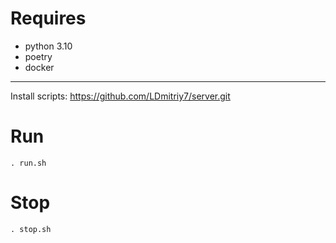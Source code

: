 # Requires

- python 3.10
- poetry
- docker

---
Install scripts: https://github.com/LDmitriy7/server.git

# Run

`. run.sh`

# Stop

`. stop.sh`
